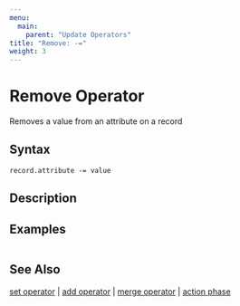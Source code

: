 ```yaml
---
menu:
  main:
    parent: "Update Operators"
title: "Remove: -="
weight: 3
---
```


# Remove Operator

Removes a value from an attribute on a record

## Syntax

```eve
record.attribute -= value
```

## Description

## Examples

```

```

## See Also

[set operator](../set) | [add operator](../add) | [merge operator](../merge) | [action phase](../action-phase)